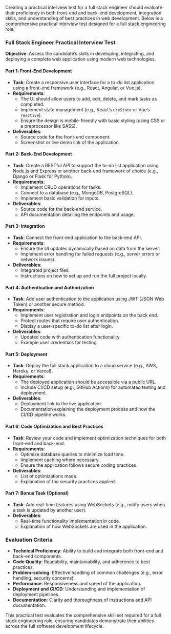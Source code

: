Creating a practical interview test for a full stack engineer should evaluate their proficiency in both front-end and back-end development, integration skills, and understanding of best practices in web development. Below is a comprehensive practical interview test designed for a full stack engineering role:

### Full Stack Engineer Practical Interview Test

**Objective**: Assess the candidate’s skills in developing, integrating, and deploying a complete web application using modern web technologies.

#### Part 1: Front-End Development
- **Task**: Create a responsive user interface for a to-do list application using a front-end framework (e.g., React, Angular, or Vue.js).
- **Requirements**:
  - The UI should allow users to add, edit, delete, and mark tasks as completed.
  - Implement state management (e.g., React’s `useState` or Vue’s `reactive`).
  - Ensure the design is mobile-friendly with basic styling (using CSS or a preprocessor like SASS).
- **Deliverables**:
  - Source code for the front-end component.
  - Screenshot or live demo link of the application.

#### Part 2: Back-End Development
- **Task**: Create a RESTful API to support the to-do list application using Node.js and Express or another back-end framework of choice (e.g., Django or Flask for Python).
- **Requirements**:
  - Implement CRUD operations for tasks.
  - Connect to a database (e.g., MongoDB, PostgreSQL).
  - Implement basic validation for inputs.
- **Deliverables**:
  - Source code for the back-end service.
  - API documentation detailing the endpoints and usage.

#### Part 3: Integration
- **Task**: Connect the front-end application to the back-end API.
- **Requirements**:
  - Ensure the UI updates dynamically based on data from the server.
  - Implement error handling for failed requests (e.g., server errors or network issues).
- **Deliverables**:
  - Integrated project files.
  - Instructions on how to set up and run the full project locally.

#### Part 4: Authentication and Authorization
- **Task**: Add user authentication to the application using JWT (JSON Web Token) or another secure method.
- **Requirements**:
  - Implement user registration and login endpoints on the back end.
  - Protect routes that require user authentication.
  - Display a user-specific to-do list after login.
- **Deliverables**:
  - Updated code with authentication functionality.
  - Example user credentials for testing.

#### Part 5: Deployment
- **Task**: Deploy the full stack application to a cloud service (e.g., AWS, Heroku, or Vercel).
- **Requirements**:
  - The deployed application should be accessible via a public URL.
  - Include CI/CD setup (e.g., GitHub Actions) for automated testing and deployment.
- **Deliverables**:
  - Deployment link to the live application.
  - Documentation explaining the deployment process and how the CI/CD pipeline works.

#### Part 6: Code Optimization and Best Practices
- **Task**: Review your code and implement optimization techniques for both front-end and back-end.
- **Requirements**:
  - Optimize database queries to minimize load time.
  - Implement caching where necessary.
  - Ensure the application follows secure coding practices.
- **Deliverables**:
  - List of optimizations made.
  - Explanation of the security practices applied.

#### Part 7: Bonus Task (Optional)
- **Task**: Add real-time features using WebSockets (e.g., notify users when a task is updated by another user).
- **Deliverables**:
  - Real-time functionality implementation in code.
  - Explanation of how WebSockets are used in the application.

### Evaluation Criteria
- **Technical Proficiency**: Ability to build and integrate both front-end and back-end components.
- **Code Quality**: Readability, maintainability, and adherence to best practices.
- **Problem-solving**: Effective handling of common challenges (e.g., error handling, security concerns).
- **Performance**: Responsiveness and speed of the application.
- **Deployment and CI/CD**: Understanding and implementation of deployment pipelines.
- **Documentation**: Clarity and thoroughness of instructions and API documentation.

This practical test evaluates the comprehensive skill set required for a full stack engineering role, ensuring candidates demonstrate their abilities across the full software development lifecycle.
